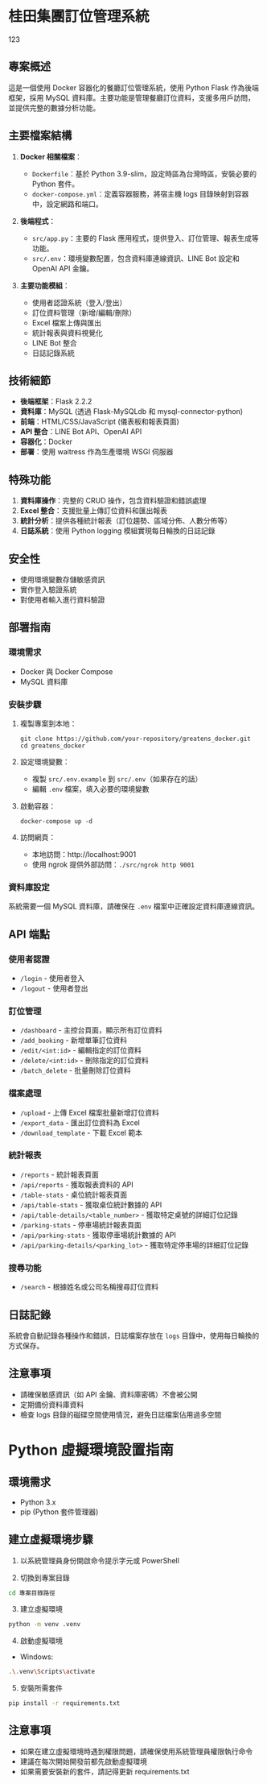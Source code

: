 # 桂田集團訂位管理系統
123
## 專案概述
這是一個使用 Docker 容器化的餐廳訂位管理系統，使用 Python Flask 作為後端框架，採用 MySQL 資料庫。主要功能是管理餐廳訂位資料，支援多用戶訪問，並提供完整的數據分析功能。

## 主要檔案結構
1. **Docker 相關檔案**：
   - `Dockerfile`：基於 Python 3.9-slim，設定時區為台灣時區，安裝必要的 Python 套件。
   - `docker-compose.yml`：定義容器服務，將宿主機 logs 目錄映射到容器中，設定網路和端口。

2. **後端程式**：
   - `src/app.py`：主要的 Flask 應用程式，提供登入、訂位管理、報表生成等功能。
   - `src/.env`：環境變數配置，包含資料庫連線資訊、LINE Bot 設定和 OpenAI API 金鑰。

3. **主要功能模組**：
   - 使用者認證系統（登入/登出）
   - 訂位資料管理（新增/編輯/刪除）
   - Excel 檔案上傳與匯出
   - 統計報表與資料視覺化
   - LINE Bot 整合
   - 日誌記錄系統

## 技術細節
- **後端框架**：Flask 2.2.2
- **資料庫**：MySQL (透過 Flask-MySQLdb 和 mysql-connector-python)
- **前端**：HTML/CSS/JavaScript (儀表板和報表頁面)
- **API 整合**：LINE Bot API、OpenAI API
- **容器化**：Docker
- **部署**：使用 waitress 作為生產環境 WSGI 伺服器

## 特殊功能
1. **資料庫操作**：完整的 CRUD 操作，包含資料驗證和錯誤處理
2. **Excel 整合**：支援批量上傳訂位資料和匯出報表
3. **統計分析**：提供各種統計報表（訂位趨勢、區域分佈、人數分佈等）
4. **日誌系統**：使用 Python logging 模組實現每日輪換的日誌記錄

## 安全性
- 使用環境變數存儲敏感資訊
- 實作登入驗證系統
- 對使用者輸入進行資料驗證

## 部署指南

### 環境需求
- Docker 與 Docker Compose
- MySQL 資料庫

### 安裝步驟
1. 複製專案到本地：
   ```
   git clone https://github.com/your-repository/greatens_docker.git
   cd greatens_docker
   ```

2. 設定環境變數：
   - 複製 `src/.env.example` 到 `src/.env`（如果存在的話）
   - 編輯 `.env` 檔案，填入必要的環境變數

3. 啟動容器：
   ```
   docker-compose up -d
   ```

4. 訪問網頁：
   - 本地訪問：http://localhost:9001
   - 使用 ngrok 提供外部訪問：`./src/ngrok http 9001`

### 資料庫設定
系統需要一個 MySQL 資料庫，請確保在 `.env` 檔案中正確設定資料庫連線資訊。

## API 端點

### 使用者認證
- `/login` - 使用者登入
- `/logout` - 使用者登出

### 訂位管理
- `/dashboard` - 主控台頁面，顯示所有訂位資料
- `/add_booking` - 新增單筆訂位資料
- `/edit/<int:id>` - 編輯指定的訂位資料
- `/delete/<int:id>` - 刪除指定的訂位資料
- `/batch_delete` - 批量刪除訂位資料

### 檔案處理
- `/upload` - 上傳 Excel 檔案批量新增訂位資料
- `/export_data` - 匯出訂位資料為 Excel
- `/download_template` - 下載 Excel 範本

### 統計報表
- `/reports` - 統計報表頁面
- `/api/reports` - 獲取報表資料的 API
- `/table-stats` - 桌位統計報表頁面
- `/api/table-stats` - 獲取桌位統計數據的 API
- `/api/table-details/<table_number>` - 獲取特定桌號的詳細訂位記錄
- `/parking-stats` - 停車場統計報表頁面
- `/api/parking-stats` - 獲取停車場統計數據的 API
- `/api/parking-details/<parking_lot>` - 獲取特定停車場的詳細訂位記錄

### 搜尋功能
- `/search` - 根據姓名或公司名稱搜尋訂位資料

## 日誌記錄
系統會自動記錄各種操作和錯誤，日誌檔案存放在 `logs` 目錄中，使用每日輪換的方式保存。

## 注意事項
- 請確保敏感資訊（如 API 金鑰、資料庫密碼）不會被公開
- 定期備份資料庫資料
- 檢查 logs 目錄的磁碟空間使用情況，避免日誌檔案佔用過多空間

# Python 虛擬環境設置指南

## 環境需求
- Python 3.x
- pip (Python 套件管理器)

## 建立虛擬環境步驟

1. 以系統管理員身份開啟命令提示字元或 PowerShell

2. 切換到專案目錄
```bash
cd 專案目錄路徑
```

3. 建立虛擬環境
```bash
python -m venv .venv
```

4. 啟動虛擬環境
- Windows:
```bash
.\.venv\Scripts\activate
```

5. 安裝所需套件
```bash
pip install -r requirements.txt
```


## 注意事項
- 如果在建立虛擬環境時遇到權限問題，請確保使用系統管理員權限執行命令
- 建議在每次開始開發前都先啟動虛擬環境
- 如果需要安裝新的套件，請記得更新 requirements.txt
